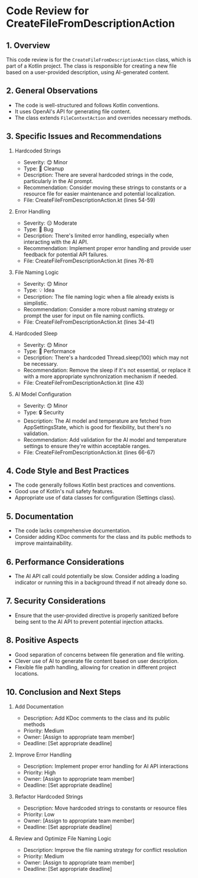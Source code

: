 # Code Review for CreateFileFromDescriptionAction

## 1. Overview

This code review is for the `CreateFileFromDescriptionAction` class, which is part of a Kotlin project. The class is responsible for creating a new file based on a user-provided description, using AI-generated content.

## 2. General Observations

- The code is well-structured and follows Kotlin conventions.
- It uses OpenAI's API for generating file content.
- The class extends `FileContextAction` and overrides necessary methods.

## 3. Specific Issues and Recommendations

1. Hardcoded Strings
   - Severity: 😊 Minor
   - Type: 🧹 Cleanup
   - Description: There are several hardcoded strings in the code, particularly in the AI prompt.
   - Recommendation: Consider moving these strings to constants or a resource file for easier maintenance and potential localization.
   - File: CreateFileFromDescriptionAction.kt (lines 54-59)

2. Error Handling
   - Severity: 😐 Moderate
   - Type: 🐛 Bug
   - Description: There's limited error handling, especially when interacting with the AI API.
   - Recommendation: Implement proper error handling and provide user feedback for potential API failures.
   - File: CreateFileFromDescriptionAction.kt (lines 76-81)

3. File Naming Logic
   - Severity: 😊 Minor
   - Type: 💡 Idea
   - Description: The file naming logic when a file already exists is simplistic.
   - Recommendation: Consider a more robust naming strategy or prompt the user for input on file naming conflicts.
   - File: CreateFileFromDescriptionAction.kt (lines 34-41)

4. Hardcoded Sleep
   - Severity: 😊 Minor
   - Type: 🚀 Performance
   - Description: There's a hardcoded Thread.sleep(100) which may not be necessary.
   - Recommendation: Remove the sleep if it's not essential, or replace it with a more appropriate synchronization mechanism if needed.
   - File: CreateFileFromDescriptionAction.kt (line 43)

5. AI Model Configuration
   - Severity: 😊 Minor
   - Type: 🔒 Security
   - Description: The AI model and temperature are fetched from AppSettingsState, which is good for flexibility, but there's no validation.
   - Recommendation: Add validation for the AI model and temperature settings to ensure they're within acceptable ranges.
   - File: CreateFileFromDescriptionAction.kt (lines 66-67)

## 4. Code Style and Best Practices

- The code generally follows Kotlin best practices and conventions.
- Good use of Kotlin's null safety features.
- Appropriate use of data classes for configuration (Settings class).

## 5. Documentation

- The code lacks comprehensive documentation.
- Consider adding KDoc comments for the class and its public methods to improve maintainability.

## 6. Performance Considerations

- The AI API call could potentially be slow. Consider adding a loading indicator or running this in a background thread if not already done so.

## 7. Security Considerations

- Ensure that the user-provided directive is properly sanitized before being sent to the AI API to prevent potential injection attacks.

## 8. Positive Aspects

- Good separation of concerns between file generation and file writing.
- Clever use of AI to generate file content based on user description.
- Flexible file path handling, allowing for creation in different project locations.

## 10. Conclusion and Next Steps

1. Add Documentation
   - Description: Add KDoc comments to the class and its public methods
   - Priority: Medium
   - Owner: [Assign to appropriate team member]
   - Deadline: [Set appropriate deadline]

2. Improve Error Handling
   - Description: Implement proper error handling for AI API interactions
   - Priority: High
   - Owner: [Assign to appropriate team member]
   - Deadline: [Set appropriate deadline]

3. Refactor Hardcoded Strings
   - Description: Move hardcoded strings to constants or resource files
   - Priority: Low
   - Owner: [Assign to appropriate team member]
   - Deadline: [Set appropriate deadline]

4. Review and Optimize File Naming Logic
   - Description: Improve the file naming strategy for conflict resolution
   - Priority: Medium
   - Owner: [Assign to appropriate team member]
   - Deadline: [Set appropriate deadline]